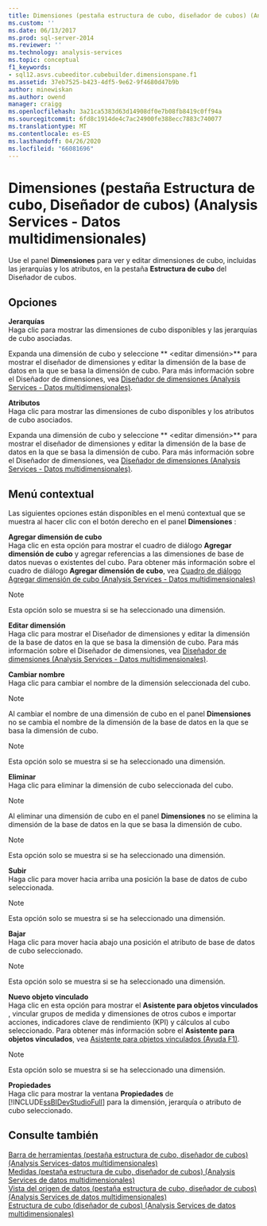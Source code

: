 ```yaml
---
title: Dimensiones (pestaña estructura de cubo, diseñador de cubos) (Analysis Services-datos multidimensionales) | Microsoft Docs
ms.custom: ''
ms.date: 06/13/2017
ms.prod: sql-server-2014
ms.reviewer: ''
ms.technology: analysis-services
ms.topic: conceptual
f1_keywords:
- sql12.asvs.cubeeditor.cubebuilder.dimensionspane.f1
ms.assetid: 37eb7525-b423-4df5-9e62-9f4680d47b9b
author: minewiskan
ms.author: owend
manager: craigg
ms.openlocfilehash: 3a21ca5383d63d14908df0e7b08fb8419c0ff94a
ms.sourcegitcommit: 6fd8c1914de4c7ac24900fe388ecc7883c740077
ms.translationtype: MT
ms.contentlocale: es-ES
ms.lasthandoff: 04/26/2020
ms.locfileid: "66081696"
---
```

# <a name="dimensions-cube-structure-tab-cube-designer-analysis-services---multidimensional-data"></a>Dimensiones (pestaña Estructura de cubo, Diseñador de cubos) (Analysis Services - Datos multidimensionales)
  Use el panel **Dimensiones** para ver y editar dimensiones de cubo, incluidas las jerarquías y los atributos, en la pestaña **Estructura de cubo** del Diseñador de cubos.  
  
## <a name="options"></a>Opciones  
 **Jerarquías**  
 Haga clic para mostrar las dimensiones de cubo disponibles y las jerarquías de cubo asociadas.  
  
 Expanda una dimensión de cubo y seleccione ** \<editar dimensión>** para mostrar el diseñador de dimensiones y editar la dimensión de la base de datos en la que se basa la dimensión de cubo. Para más información sobre el Diseñador de dimensiones, vea [Diseñador de dimensiones &#40;Analysis Services - Datos multidimensionales&#41;](dimension-designer-analysis-services-multidimensional-data.md).  
  
 **Atributos**  
 Haga clic para mostrar las dimensiones de cubo disponibles y los atributos de cubo asociados.  
  
 Expanda una dimensión de cubo y seleccione ** \<editar dimensión>** para mostrar el diseñador de dimensiones y editar la dimensión de la base de datos en la que se basa la dimensión de cubo. Para más información sobre el Diseñador de dimensiones, vea [Diseñador de dimensiones &#40;Analysis Services - Datos multidimensionales&#41;](dimension-designer-analysis-services-multidimensional-data.md).  
  
## <a name="context-menu"></a>Menú contextual  
 Las siguientes opciones están disponibles en el menú contextual que se muestra al hacer clic con el botón derecho en el panel **Dimensiones** :  
  
 **Agregar dimensión de cubo**  
 Haga clic en esta opción para mostrar el cuadro de diálogo **Agregar dimensión de cubo** y agregar referencias a las dimensiones de base de datos nuevas o existentes del cubo. Para obtener más información sobre el cuadro de diálogo **Agregar dimensión de cubo**, vea [Cuadro de diálogo Agregar dimensión de cubo &#40;Analysis Services - Datos multidimensionales&#41;](add-cube-dimension-dialog-box-analysis-services-multidimensional-data.md)  
  
> [!NOTE]  
>  Esta opción solo se muestra si se ha seleccionado una dimensión.  
  
 **Editar dimensión**  
 Haga clic para mostrar el Diseñador de dimensiones y editar la dimensión de la base de datos en la que se basa la dimensión de cubo. Para más información sobre el Diseñador de dimensiones, vea [Diseñador de dimensiones &#40;Analysis Services - Datos multidimensionales&#41;](dimension-designer-analysis-services-multidimensional-data.md).  
  
 **Cambiar nombre**  
 Haga clic para cambiar el nombre de la dimensión seleccionada del cubo.  
  
> [!NOTE]  
>   Al cambiar el nombre de una dimensión de cubo en el panel **Dimensiones** no se cambia el nombre de la dimensión de la base de datos en la que se basa la dimensión de cubo.  
  
> [!NOTE]  
>  Esta opción solo se muestra si se ha seleccionado una dimensión.  
  
 **Eliminar**  
 Haga clic para eliminar la dimensión de cubo seleccionada del cubo.  
  
> [!NOTE]  
>   Al eliminar una dimensión de cubo en el panel **Dimensiones** no se elimina la dimensión de la base de datos en la que se basa la dimensión de cubo.  
  
> [!NOTE]  
>  Esta opción solo se muestra si se ha seleccionado una dimensión.  
  
 **Subir**  
 Haga clic para mover hacia arriba una posición la base de datos de cubo seleccionada.  
  
> [!NOTE]  
>  Esta opción solo se muestra si se ha seleccionado una dimensión.  
  
 **Bajar**  
 Haga clic para mover hacia abajo una posición el atributo de base de datos de cubo seleccionado.  
  
> [!NOTE]  
>  Esta opción solo se muestra si se ha seleccionado una dimensión.  
  
 **Nuevo objeto vinculado**  
 Haga clic en esta opción para mostrar el **Asistente para objetos vinculados** , vincular grupos de medida y dimensiones de otros cubos e importar acciones, indicadores clave de rendimiento (KPI) y cálculos al cubo seleccionado. Para obtener más información sobre el **Asistente para objetos vinculados**, vea [Asistente para objetos vinculados (Ayuda F1)](linked-object-wizard-f1-help.md).  
  
> [!NOTE]  
>  Esta opción solo se muestra si se ha seleccionado una dimensión.  
  
 **Propiedades**  
 Haga clic para mostrar la ventana **Propiedades** de [!INCLUDE[ssBIDevStudioFull](../includes/ssbidevstudiofull-md.md)] para la dimensión, jerarquía o atributo de cubo seleccionado.  
  
## <a name="see-also"></a>Consulte también  
 [Barra de herramientas &#40;pestaña estructura de cubo, diseñador de cubos&#41; &#40;Analysis Services-datos multidimensionales&#41;](toolbar-cube-structure-cube-designer-analysis-services-multidimensional-data.md)   
 [Medidas &#40;pestaña estructura de cubo, diseñador de cubos&#41; &#40;Analysis Services de datos multidimensionales&#41;](measures-cube-structure-cube-designer-analysis-services-multidimensional-data.md)   
 [Vista del origen de datos &#40;pestaña estructura de cubo, diseñador de cubos&#41; &#40;Analysis Services de datos multidimensionales&#41;](data-source-view-cube-designer-analysis-services-multidimensional-data.md)   
 [Estructura de cubo &#40;diseñador de cubos&#41; &#40;Analysis Services de datos multidimensionales&#41;](cube-structure-cube-designer-analysis-services-multidimensional-data.md)  
  
  

